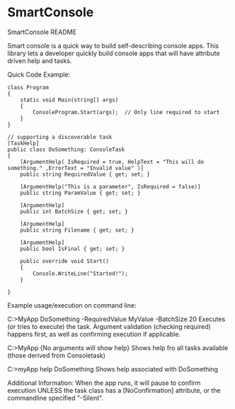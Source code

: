 # SmartConsole
SmartConsole README

Smart console is a quick way to build self-describing console apps.  This library lets a developer quickly build console apps that will have attribute driven help and tasks.

Quick Code Example:

    class Program
    {
        static void Main(string[] args)
        {
            ConsoleProgram.Start(args);  // Only line required to start
        }
    }

	// supporting a discoverable task
	[TaskHelp]
    public class DoSomething: ConsoleTask   
    {
        [ArgumentHelp( IsRequired = true, HelpText = "This will do something." ,ErrorText = "Invalid value" )]
        public string RequiredValue { get; set; }

        [ArgumentHelp("This is a parameter", IsRequired = false)]
        public string ParamValue { get; set; }
		
        [ArgumentHelp]
        public int BatchSize { get; set; }
        
        [ArgumentHelp]
        public string Filename { get; set; }
        
        [ArgumentHelp]
        public bool IsFinal { get; set; }
        
        public override void Start()
        {
            Console.WriteLine("Started!");
        }

    }

Example usage/execution on command line:

C:\>MyApp DoSomething -RequiredValue MyValue -BatchSize 20
  Executes (or tries to execute) the task. Argument validation (checking required) happens first, as well
  as confirming execution if applicable.
  
C:\>MyApp  {No arguments will show help}
  Shows help fro all tasks available (those derived from Consoletask)
  
C:\>myApp help DoSomething
  Shows help associated with DoSomething


Additional Information:
  When the app runs, it will pause to confirm execution UNLESS the task class has a [NoConfirmation] attribute, 
  or the commandline specified "-Silent".

 


	

